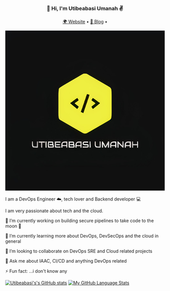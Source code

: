 <h3 align="center">👋 Hi, I'm Utibeabasi Umanah ✌️</h3>
<p align="center">
  <a href="https://utibeumanah.herokuapp.com">🌍 Website</a> • 
  <a href="https://utibeabasiumanah6.medium.com/">📖 Blog</a> • 
</p>

![](logo.jpg)

I am a DevOps Engineer ☁️, tech lover and Backend developer 💻

I am very passionate about tech and the cloud.

🔭 I’m currently working on building secure pipelines to take code to the moon 🚀

🌱 I’m currently learning more about DevOps, DevSecOps and the cloud in general

👯 I’m looking to collaborate on DevOps SRE and Cloud related projects

💬 Ask me about IAAC, CI/CD and anything DevOps related

⚡ Fun fact: ...i don't know any

[![Utibeabasi's's GitHub stats](https://github-readme-stats.vercel.app/api?username=utibeabasi6&count_private=true&show_icons=true&theme=gruvbox)](https://github.com/utibeabasi6/github-readme-stats) [![My GitHub Language Stats](https://github-readme-stats.vercel.app/api/top-langs/?username=utibeabasi6&langs_count=20&theme=radical&hide=ruby )]()
<!--
**utibeabasi6/utibeabasi6** is a ✨ _special_ ✨ repository because its `README.md` (this file) appears on your GitHub profile.

Here are some ideas to get you started:

- 🔭 I’m currently working on ...
- 🌱 I’m currently learning ...
- 👯 I’m looking to collaborate on ...
- 🤔 I’m looking for help with ...
- 💬 Ask me about ...
- 📫 How to reach me: ...
- 😄 Pronouns: ...
- ⚡ Fun fact: ...
-->
